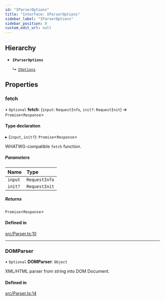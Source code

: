 ```yaml
---
id: "IParserOptions"
title: "Interface: IParserOptions"
sidebar_label: "IParserOptions"
sidebar_position: 0
custom_edit_url: null
---
```


## Hierarchy

- **`IParserOptions`**

  ↳ [`IOptions`](IOptions.md)

## Properties

### fetch

• `Optional` **fetch**: (`input`: `RequestInfo`, `init?`: `RequestInit`) => `Promise`<`Response`\>

#### Type declaration

▸ (`input`, `init?`): `Promise`<`Response`\>

WHATWG-compatible `fetch` function.

##### Parameters

| Name | Type |
| :------ | :------ |
| `input` | `RequestInfo` |
| `init?` | `RequestInit` |

##### Returns

`Promise`<`Response`\>

#### Defined in

[src/Parser.ts:10](https://github.com/canvg/canvg/blob/5ea8056/src/Parser.ts#L10)

___

### DOMParser

• `Optional` **DOMParser**: `Object`

XML/HTML parser from string into DOM Document.

#### Defined in

[src/Parser.ts:14](https://github.com/canvg/canvg/blob/5ea8056/src/Parser.ts#L14)
